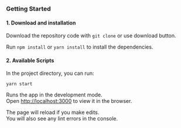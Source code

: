 ### **Getting Started**

####  1. Download and installation

Download the repository code with `git clone` or use download button.

Run ```npm install``` or ```yarn install``` to install the dependencies.


####  2. Available Scripts

In the project directory, you can run:

```yarn start```

Runs the app in the development mode.\
Open [http://localhost:3000](http://localhost:3000) to view it in the browser.

The page will reload if you make edits.\
You will also see any lint errors in the console.

<p>&nbsp;</p>
